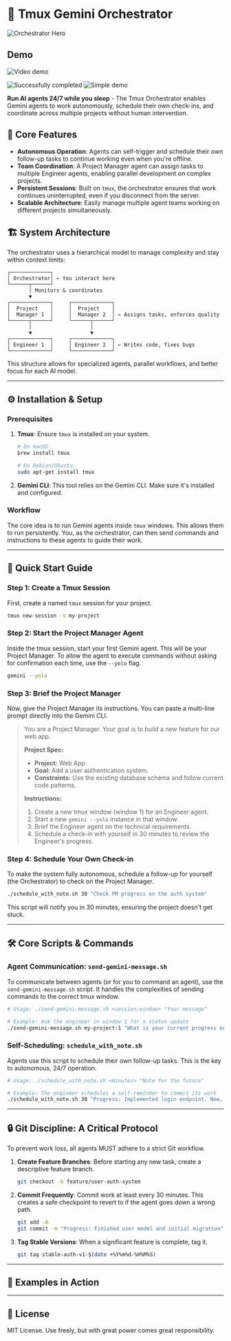 # 🤖 Tmux Gemini Orchestrator

![Orchestrator Hero](/gemini-cli.png)

## Demo

![Video demo](Examples/gemini-orchestrator.gif)

![Successfully completed](Examples/done.png)
![Simple demo](Examples/dashboard-app.png)

**Run AI agents 24/7 while you sleep** - The Tmux Orchestrator enables Gemini agents to work autonomously, schedule their own check-ins, and coordinate across multiple projects without human intervention.

## 🚀 Core Features

-   **Autonomous Operation**: Agents can self-trigger and schedule their own follow-up tasks to continue working even when you're offline.
-   **Team Coordination**: A Project Manager agent can assign tasks to multiple Engineer agents, enabling parallel development on complex projects.
-   **Persistent Sessions**: Built on `tmux`, the orchestrator ensures that work continues uninterrupted, even if you disconnect from the server.
-   **Scalable Architecture**: Easily manage multiple agent teams working on different projects simultaneously.

## 🏗️ System Architecture

The orchestrator uses a hierarchical model to manage complexity and stay within context limits:

```
┌─────────────┐
│ Orchestrator│ ← You interact here
└──────┬──────┘
       │ Monitors & coordinates
       ▼
┌─────────────┐     ┌─────────────┐
│  Project    │     │  Project    │
│  Manager 1  │     │  Manager 2  │ ← Assigns tasks, enforces quality
└──────┬──────┘     └──────┬──────┘
       │                   │
       ▼                   ▼
┌─────────────┐     ┌─────────────┐
│ Engineer 1  │     │ Engineer 2  │ ← Writes code, fixes bugs
└─────────────┘     └─────────────┘
```

This structure allows for specialized agents, parallel workflows, and better focus for each AI model.

---

## ⚙️ Installation & Setup

### Prerequisites

1.  **Tmux**: Ensure `tmux` is installed on your system.
    ```bash
    # On macOS
    brew install tmux

    # On Debian/Ubuntu
    sudo apt-get install tmux
    ```
2.  **Gemini CLI**: This tool relies on the Gemini CLI. Make sure it's installed and configured.

### Workflow

The core idea is to run Gemini agents inside `tmux` windows. This allows them to run persistently. You, as the orchestrator, can then send commands and instructions to these agents to guide their work.

---

## 🏁 Quick Start Guide

### Step 1: Create a Tmux Session

First, create a named `tmux` session for your project.

```bash
tmux new-session -s my-project
```

### Step 2: Start the Project Manager Agent

Inside the tmux session, start your first Gemini agent. This will be your Project Manager. To allow the agent to execute commands without asking for confirmation each time, use the `--yolo` flag.

```bash
gemini --yolo
```

### Step 3: Brief the Project Manager

Now, give the Project Manager its instructions. You can paste a multi-line prompt directly into the Gemini CLI.

> You are a Project Manager. Your goal is to build a new feature for our web app.
>
> **Project Spec:**
> - **Project:** Web App
> - **Goal:** Add a user authentication system.
> - **Constraints:** Use the existing database schema and follow current code patterns.
>
> **Instructions:**
> 1.  Create a new tmux window (window 1) for an Engineer agent.
> 2.  Start a new `gemini --yolo` instance in that window.
> 3.  Brief the Engineer agent on the technical requirements.
> 4.  Schedule a check-in with yourself in 30 minutes to review the Engineer's progress.

### Step 4: Schedule Your Own Check-in

To make the system fully autonomous, schedule a follow-up for yourself (the Orchestrator) to check on the Project Manager.

```bash
./schedule_with_note.sh 30 "Check PM progress on the auth system"
```

This script will notify you in 30 minutes, ensuring the project doesn't get stuck.

---

## 🛠️ Core Scripts & Commands

### Agent Communication: `send-gemini-message.sh`

To communicate between agents (or for you to command an agent), use the `send-gemini-message.sh` script. It handles the complexities of sending commands to the correct tmux window.

```bash
# Usage: ./send-gemini-message.sh <session:window> "Your message"

# Example: Ask the engineer in window 1 for a status update
./send-gemini-message.sh my-project:1 "What is your current progress on the login endpoint?"
```

### Self-Scheduling: `schedule_with_note.sh`

Agents use this script to schedule their own follow-up tasks. This is the key to autonomous, 24/7 operation.

```bash
# Usage: ./schedule_with_note.sh <minutes> "Note for the future"

# Example: The engineer schedules a self-reminder to commit its work
./schedule_with_note.sh 30 "Progress: Implemented login endpoint. Now, commit changes and start on user sessions."
```

---

## 🔒 Git Discipline: A Critical Protocol

To prevent work loss, all agents MUST adhere to a strict Git workflow.

1.  **Create Feature Branches**: Before starting any new task, create a descriptive feature branch.
    ```bash
    git checkout -b feature/user-auth-system
    ```
2.  **Commit Frequently**: Commit work at least every 30 minutes. This creates a safe checkpoint to revert to if the agent goes down a wrong path.
    ```bash
    git add -A
    git commit -m "Progress: Finished user model and initial migration"
    ```
3.  **Tag Stable Versions**: When a significant feature is complete, tag it.
    ```bash
    git tag stable-auth-v1-$(date +%Y%m%d-%H%M%S)
    ```

---

## 📸 Examples in Action





---

## 📄 License

MIT License. Use freely, but with great power comes great responsibility.
